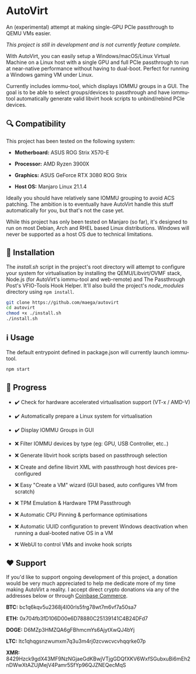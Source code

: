 # AutoVirt

An (experimental) attempt at making single-GPU PCIe passthrough to QEMU VMs easier.

_This project is still in development and is not currently feature complete._

With AutoVirt, you can easily setup a Windows/macOS/Linux Virtual Machine on a Linux host with a single GPU and full PCIe passthrough to run at near-native performance without having to dual-boot. Perfect for running a Windows gaming VM under Linux.

Currently includes iommu-tool, which displays IOMMU groups in a GUI. The goal is to be able to select groups/devices to passthrough and have iommu-tool automatically generate valid libvirt hook scripts to unbind/rebind PCIe devices.

## :mag: Compatibility

This project has been tested on the following system:

* **Motherboard:** ASUS ROG Strix X570-E

* **Processor:** AMD Ryzen 3900X

* **Graphics:** ASUS GeForce RTX 3080 ROG Strix

* **Host OS:** Manjaro Linux 21.1.4

Ideally you should have relatively sane IOMMU grouping to avoid ACS patching. The ambition is to eventually have AutoVirt handle this stuff automatically for you, but that's not the case yet.

While this project has only been tested on Manjaro (so far), it's designed to run on most Debian, Arch and RHEL based Linux distributions. Windows will never be supported as a host OS due to technical limitations.

## :electric_plug: Installation

The _install.sh_ script in the project's root directory will attempt to configure your system for virtualisation by installing the QEMU/Libvirt/OVMF stack, Node.js (for AutoVirt's iommu-tool and web-remote) and The Passthrough Post's VFIO-Tools Hook Helper. It'll also build the project's _node_modules_ directory using `npm install`.

```bash
git clone https://github.com/maega/autovirt
cd autovirt
chmod +x ./install.sh
./install.sh
```

## :information_source: Usage

The default entrypoint defined in package.json will currently launch iommu-tool.

```bash
npm start
```

## :checkered_flag:	Progress

* :heavy_check_mark: Check for hardware accelerated virtualisation support (VT-x / AMD-V)

* :heavy_check_mark: Automatically prepare a Linux system for virtualisation

* :heavy_check_mark: Display IOMMU Groups in GUI

* :x: Filter IOMMU devices by type (eg: GPU, USB Controller, etc..)

* :x: Generate libvirt hook scripts based on passthrough selection

* :x: Create and define libvirt XML with passthrough host devices pre-configured

* :x: Easy "Create a VM" wizard (GUI based, auto configures VM from scratch)

* :x: TPM Emulation & Hardware TPM Passthrough

* :x: Automatic CPU Pinning & performance optimisations

* :x: Automatic UUID configuration to prevent Windows deactivation when running a dual-booted native OS in a VM

* :x: WebUI to control VMs and invoke hook scripts

## :heart: Support

If you'd like to support ongoing development of this project, a donation would be very much appreciated to help me dedicate more of my time making AutoVirt a reality. I accept direct crypto donations via any of the addresses below or through [Coinbase Commerce](https://commerce.coinbase.com/checkout/bb4f7665-bfdc-4c22-9fc8-78299010b1c8).

**BTC:** bc1q6kqv5u2368j4l00rls5frg78wt7m6vf7a50sa7

**ETH:** 0x704fb3fD106D00e6D78880C25139141C4B24DFd7

**DOGE:** D6MZp3HMZQA6gFBhmcmYs6AjytXwQJ4bYj

**LTC:** ltc1qhqgsnzwumxm7q3u3m4rj0zcvwcvcvhqqrke07p

**XMR:** 8429Hzck9gdX43MF9NzNGjaeGdKBwjVTjgGDQfXKV6WxfSGubxuBi6mEh2nDWwXtAZUjMejV4Pamr5SfYp96QJZNEQecMqS
